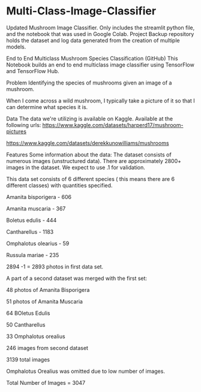 # Multi-Class-Image-Classifier
 Updated Mushroom Image Classifier. Only includes the streamlit python file, and the notebook that was used in Google Colab.  Project Backup repository holds the dataset and log data generated from the creation of multiple models.  


End to End Multiclass Mushroom Species Classification (GitHub)
This Notebook builds an end to end multiclass image classifier using TensorFlow and TensorFlow Hub.

Problem
Identifying the species of mushrooms given an image of a mushroom.

When I come across a wild mushroom, I typically take a picture of it so that I can determine what species it is.

Data
The data we're utilizing is available on Kaggle. Available at the following urls: https://www.kaggle.com/datasets/harperd17/mushroom-pictures

https://www.kaggle.com/datasets/derekkunowilliams/mushrooms

Features
Some information about the data: The dataset consists of numerous images (unstructured data). There are approximately 2800+ images in the dataset. We expect to use .1 for validation.

This data set consists of 6 different species ( this means there are 6 different classes) with quantities specified.

Amanita bisporigera - 606

Amanita muscaria - 367

Boletus edulis - 444

Cantharellus - 1183

Omphalotus olearius - 59

Russula mariae - 235

2894 -1 = 2893 photos in first data set.

A part of a second dataset was merged with the first set:

48 photos of Amanita Bisporigera

51 photos of Amanita Muscaria

64 BOletus Edulis

50 Cantharellus

33 Omphalotus orealius

246 images from second dataset

3139 total images

Omphalotus Orealius was omitted due to low number of images.

Total Number of Images = 3047

